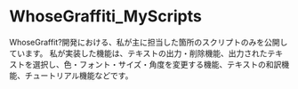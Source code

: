 # WhoseGraffiti_MyScripts
WhoseGraffit?開発における、私が主に担当した箇所のスクリプトのみを公開しています。
私が実装した機能は、テキストの出力・削除機能、出力されたテキストを選択し、色・フォント・サイズ・角度を変更する機能、テキストの和訳機能、チュートリアル機能などです。

